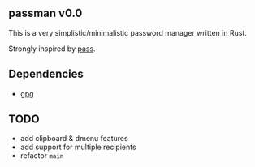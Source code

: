 passman v0.0
-------------

This is a very simplistic/minimalistic password manager written in Rust.

Strongly inspired by [pass](https://www.passwordstore.org/).

Dependencies
------------

- [gpg](https://www.gnupg.org/download/)

TODO
----
- add clipboard & dmenu features
- add support for multiple recipients
- refactor `main`
